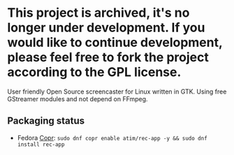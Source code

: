 # This project is archived, it's no longer under development. If you would like to continue development, please feel free to fork the project according to the GPL license.

User friendly Open Source screencaster for Linux written in GTK. Using free
GStreamer modules and not depend on FFmpeg.

## Packaging status

* Fedora [Copr](https://copr.fedorainfracloud.org/coprs/atim/rec-app/): `sudo dnf copr enable atim/rec-app -y && sudo dnf install rec-app`
